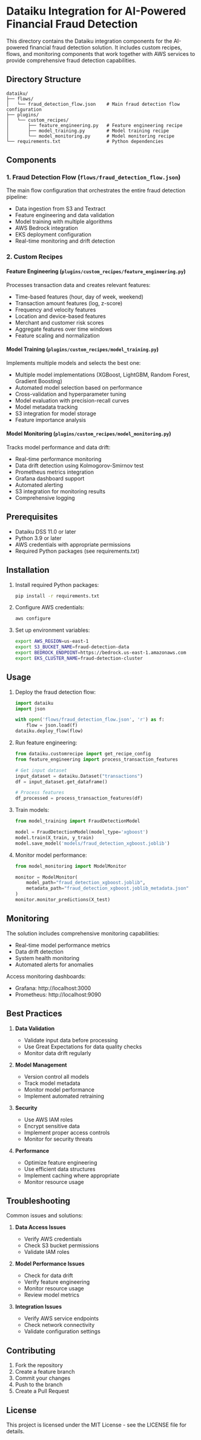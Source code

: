 # Dataiku Integration for AI-Powered Financial Fraud Detection

This directory contains the Dataiku integration components for the AI-powered financial fraud detection solution. It includes custom recipes, flows, and monitoring components that work together with AWS services to provide comprehensive fraud detection capabilities.

## Directory Structure

```
dataiku/
├── flows/
│   └── fraud_detection_flow.json    # Main fraud detection flow configuration
├── plugins/
│   └── custom_recipes/
│       ├── feature_engineering.py   # Feature engineering recipe
│       ├── model_training.py        # Model training recipe
│       └── model_monitoring.py      # Model monitoring recipe
└── requirements.txt                 # Python dependencies
```

## Components

### 1. Fraud Detection Flow (`flows/fraud_detection_flow.json`)
The main flow configuration that orchestrates the entire fraud detection pipeline:
- Data ingestion from S3 and Textract
- Feature engineering and data validation
- Model training with multiple algorithms
- AWS Bedrock integration
- EKS deployment configuration
- Real-time monitoring and drift detection

### 2. Custom Recipes

#### Feature Engineering (`plugins/custom_recipes/feature_engineering.py`)
Processes transaction data and creates relevant features:
- Time-based features (hour, day of week, weekend)
- Transaction amount features (log, z-score)
- Frequency and velocity features
- Location and device-based features
- Merchant and customer risk scores
- Aggregate features over time windows
- Feature scaling and normalization

#### Model Training (`plugins/custom_recipes/model_training.py`)
Implements multiple models and selects the best one:
- Multiple model implementations (XGBoost, LightGBM, Random Forest, Gradient Boosting)
- Automated model selection based on performance
- Cross-validation and hyperparameter tuning
- Model evaluation with precision-recall curves
- Model metadata tracking
- S3 integration for model storage
- Feature importance analysis

#### Model Monitoring (`plugins/custom_recipes/model_monitoring.py`)
Tracks model performance and data drift:
- Real-time performance monitoring
- Data drift detection using Kolmogorov-Smirnov test
- Prometheus metrics integration
- Grafana dashboard support
- Automated alerting
- S3 integration for monitoring results
- Comprehensive logging

## Prerequisites

- Dataiku DSS 11.0 or later
- Python 3.9 or later
- AWS credentials with appropriate permissions
- Required Python packages (see requirements.txt)

## Installation

1. Install required Python packages:
   ```bash
   pip install -r requirements.txt
   ```

2. Configure AWS credentials:
   ```bash
   aws configure
   ```

3. Set up environment variables:
   ```bash
   export AWS_REGION=us-east-1
   export S3_BUCKET_NAME=fraud-detection-data
   export BEDROCK_ENDPOINT=https://bedrock.us-east-1.amazonaws.com
   export EKS_CLUSTER_NAME=fraud-detection-cluster
   ```

## Usage

1. Deploy the fraud detection flow:
   ```python
   import dataiku
   import json
   
   with open('flows/fraud_detection_flow.json', 'r') as f:
       flow = json.load(f)
   dataiku.deploy_flow(flow)
   ```

2. Run feature engineering:
   ```python
   from dataiku.customrecipe import get_recipe_config
   from feature_engineering import process_transaction_features
   
   # Get input dataset
   input_dataset = dataiku.Dataset("transactions")
   df = input_dataset.get_dataframe()
   
   # Process features
   df_processed = process_transaction_features(df)
   ```

3. Train models:
   ```python
   from model_training import FraudDetectionModel
   
   model = FraudDetectionModel(model_type='xgboost')
   model.train(X_train, y_train)
   model.save_model('models/fraud_detection_xgboost.joblib')
   ```

4. Monitor model performance:
   ```python
   from model_monitoring import ModelMonitor
   
   monitor = ModelMonitor(
       model_path="fraud_detection_xgboost.joblib",
       metadata_path="fraud_detection_xgboost.joblib_metadata.json"
   )
   monitor.monitor_predictions(X_test)
   ```

## Monitoring

The solution includes comprehensive monitoring capabilities:
- Real-time model performance metrics
- Data drift detection
- System health monitoring
- Automated alerts for anomalies

Access monitoring dashboards:
- Grafana: http://localhost:3000
- Prometheus: http://localhost:9090

## Best Practices

1. **Data Validation**
   - Validate input data before processing
   - Use Great Expectations for data quality checks
   - Monitor data drift regularly

2. **Model Management**
   - Version control all models
   - Track model metadata
   - Monitor model performance
   - Implement automated retraining

3. **Security**
   - Use AWS IAM roles
   - Encrypt sensitive data
   - Implement proper access controls
   - Monitor for security threats

4. **Performance**
   - Optimize feature engineering
   - Use efficient data structures
   - Implement caching where appropriate
   - Monitor resource usage

## Troubleshooting

Common issues and solutions:

1. **Data Access Issues**
   - Verify AWS credentials
   - Check S3 bucket permissions
   - Validate IAM roles

2. **Model Performance Issues**
   - Check for data drift
   - Verify feature engineering
   - Monitor resource usage
   - Review model metrics

3. **Integration Issues**
   - Verify AWS service endpoints
   - Check network connectivity
   - Validate configuration settings

## Contributing

1. Fork the repository
2. Create a feature branch
3. Commit your changes
4. Push to the branch
5. Create a Pull Request

## License

This project is licensed under the MIT License - see the LICENSE file for details. 